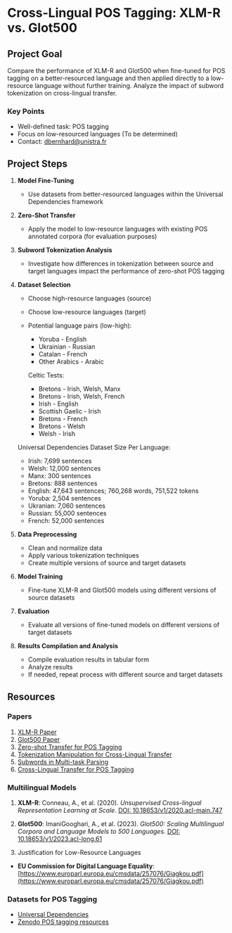 # Cross-Lingual POS Tagging: XLM-R vs. Glot500

## Project Goal

Compare the performance of XLM-R and Glot500 when fine-tuned for POS tagging on a better-resourced language and then applied directly to a low-resource language without further training. Analyze the impact of subword tokenization on cross-lingual transfer.

### Key Points
- Well-defined task: POS tagging
- Focus on low-resourced languages (To be determined)
- Contact: dbernhard@unistra.fr

## Project Steps

1. **Model Fine-Tuning**
   - Use datasets from better-resourced languages within the Universal Dependencies framework

2. **Zero-Shot Transfer**
   - Apply the model to low-resource languages with existing POS annotated corpora (for evaluation purposes)

3. **Subword Tokenization Analysis**
   - Investigate how differences in tokenization between source and target languages impact the performance of zero-shot POS tagging

4. **Dataset Selection**
   - Choose high-resource languages (source)
   - Choose low-resource languages (target)
   - Potential language pairs (low-high):
     - Yoruba - English
     - Ukrainian - Russian
     - Catalan - French
     - Other Arabics - Arabic
     
     Celtic Tests:
     - Bretons - Irish, Welsh, Manx
     - Bretons - Irish, Welsh, French
     - Irish - English
     - Scottish Gaelic - Irish
     - Bretons - French
     - Bretons - Welsh
     - Welsh - Irish
   
   Universal Dependencies Dataset Size Per Language:
    - Irish: 7,699 sentences
    - Welsh: 12,000 sentences
    - Manx: 300 sentences
    - Bretons: 888 sentences
    - English: 47,643 sentences; 760,268 words, 751,522 tokens
    - Yoruba: 2,504 sentences
    - Ukranian: 7,060 sentences
    - Russian: 55,000 sentences
    - French: 52,000 sentences

5. **Data Preprocessing**
   - Clean and normalize data
   - Apply various tokenization techniques
   - Create multiple versions of source and target datasets

6. **Model Training**
   - Fine-tune XLM-R and Glot500 models using different versions of source datasets

7. **Evaluation**
   - Evaluate all versions of fine-tuned models on different versions of target datasets

8. **Results Compilation and Analysis**
   - Compile evaluation results in tabular form
   - Analyze results
   - If needed, repeat process with different source and target datasets

## Resources

### Papers

1. [XLM-R Paper](https://arxiv.org/pdf/1911.02116)
2. [Glot500 Paper](https://aclanthology.org/2023.acl-long.61.pdf)
3. [Zero-shot Transfer for POS Tagging](https://hal.science/hal-04381414v1/document)
4. [Tokenization Manipulation for Cross-Lingual Transfer](https://aclanthology.org/2023.vardial-1.5.pdf)
5. [Subwords in Multi-task Parsing](https://aclanthology.org/2024.lrec-main.215.pdf)
6. [Cross-Lingual Transfer for POS Tagging](https://aclanthology.org/2022.acl-long.529.pdf)

### Multilingual Models

1. **XLM-R**: Conneau, A., et al. (2020). *Unsupervised Cross-lingual Representation Learning at Scale*. [DOI: 10.18653/v1/2020.acl-main.747](https://doi.org/10.18653/v1/2020.acl-main.747)

2. **Glot500**: ImaniGooghari, A., et al. (2023). *Glot500: Scaling Multilingual Corpora and Language Models to 500 Languages*. [DOI: 10.18653/v1/2023.acl-long.61](https://doi.org/10.18653/v1/2023.acl-long.61)

3. Justification for Low-Resource Languages
- **EU Commission for Digital Language Equality**: <br>[https://www.europarl.europa.eu/cmsdata/257076/Giagkou.pdf](https://www.europarl.europa.eu/cmsdata/257076/Giagkou.pdf)

### Datasets for POS Tagging

- [Universal Dependencies](https://universaldependencies.org/)
- [Zenodo POS tagging resources](https://zenodo.org/communities/restaure/records?q=&f=subject%3ACorpus&f=subject%3APart-of-speech&l=list&p=1&s=10&sort=newest)
